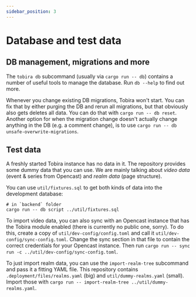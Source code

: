 ```yaml
---
sidebar_position: 3
---
```


# Database and test data

## DB management, migrations and more

The `tobira db` subcommand (usually via `cargo run -- db`) contains a number of useful tools to manage the database.
Run `db --help` to find out more.

Whenever you change existing DB migrations, Tobira won't start.
You can fix that by either purging the DB and rerun all migrations, but that obviously also gets deletes all data.
You can do that with `cargo run -- db reset`.
Another option for when the migration change doesn't actually change anything in the DB (e.g. a comment change), is to use `cargo run -- db unsafe-overwrite-migrations`.


## Test data

A freshly started Tobira instance has no data in it.
The repository provides some dummy data that you can use.
We are mainly talking about *video data* (event & series from Opencast) and *realm data* (page structure).

You can use `util/fixtures.sql` to get both kinds of data into the development database:

```shell
# in `backend` folder
cargo run -- db script ../util/fixtures.sql
```

To import video data, you can also sync with an Opencast instance that has the Tobira module enabled (there is currently no public one, sorry).
To do this, create a copy of `util/dev-config/config.toml` and call it `util/dev-config/sync-config.toml`.
Change the sync section in that file to contain the correct credentials for your Opencast instance.
Then run `cargo run -- sync run -c ../util/dev-config/sync-config.toml`.

To just import realm data, you can use the `import-realm-tree` subcommand and pass it a fitting YAML file.
This repository contains `.deployment/files/realms.yaml` (big) and `util/dummy-realms.yaml` (small).
Import those with `cargo run -- import-realm-tree ../util/dummy-realms.yaml`.
